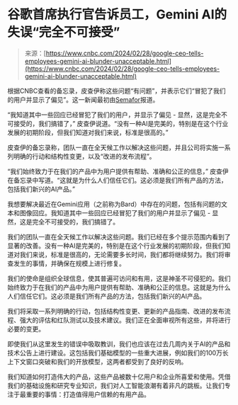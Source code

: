 <!--yml

category: 未分类

date: 2024-05-29 13:27:02

-->

# 谷歌首席执行官告诉员工，Gemini AI的失误“完全不可接受”

> 来源：[https://www.cnbc.com/2024/02/28/google-ceo-tells-employees-gemini-ai-blunder-unacceptable.html](https://www.cnbc.com/2024/02/28/google-ceo-tells-employees-gemini-ai-blunder-unacceptable.html)

根据CNBC查看的备忘录，皮查伊称这些问题“有问题”，并表示它们“冒犯了我们的用户并显示了偏见”。这一新闻最初由[Semafor](https://www.semafor.com/article/02/27/2024/google-ceo-sundar-pichai-calls-ai-tools-responses-completely-unacceptable)报道。

“我知道其中一些回应已经冒犯了我们的用户，并显示了偏见 - 显然，这是完全不可接受的，我们搞错了，” 皮查伊说道。“没有一种AI是完美的，特别是在这个行业发展的初期阶段，但我们知道对我们来说，标准是很高的。”

皮查伊的备忘录称，团队一直在全天候工作以解决这些问题，并且公司将实施一系列明确的行动和结构性变更，以及“改进的发布流程”。

“我们始终致力于在我们的产品中为用户提供有帮助、准确和公正的信息，” 皮查伊在备忘录中写道。“这就是为什么人们信任它们。这必须是我们所有产品的方法，包括我们新兴的AI产品。”

我想要解决最近在Gemini应用（之前称为Bard）中存在的问题，包括有问题的文本和图像回应。我知道其中一些回应已经冒犯了我们的用户并显示了偏见 - 显然，这是完全不可接受的，我们搞错了。

我们的团队一直在全天候工作以解决这些问题。我们已经在多个提示范围内看到了显著的改善。没有一种AI是完美的，特别是在这个行业发展的初期阶段，但我们知道对我们来说，标准是很高的，无论需要多长时间，我们都将继续努力。我们将审查发生的事情，并确保在规模上进行修复。

我们的使命是组织全球信息，使其普遍可访问和有用，这是神圣不可侵犯的。我们始终致力于在我们的产品中为用户提供有帮助、准确和公正的信息。这就是为什么人们信任它们。这必须是我们所有产品的方法，包括我们新兴的AI产品。

我们将采取一系列明确的行动，包括结构性变更、更新的产品指南、改进的发布流程、强大的评估和红队测试以及技术建议。我们正在全面审视所有这些，并将进行必要的变更。

即使我们从这里发生的错误中吸取教训，我们也应该在过去几周内关于AI的产品和技术公告上进行建设。这包括我们基础模型的一些重大进展，例如我们的100万长上下文窗口突破和我们的开放模型，这两者都受到了良好的反响。

我们知道如何打造伟大的产品，这些产品被数十亿用户和企业所喜爱和使用。凭借我们的基础设施和研究专业知识，我们对人工智能浪潮有着非凡的跳板。让我们专注于最重要的事情：打造值得用户信赖的有用产品。
